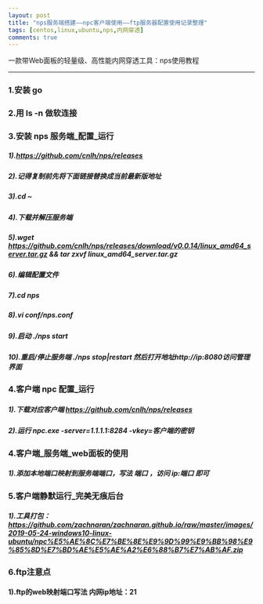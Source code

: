 ```yaml
---
layout: post
title: "nps服务端搭建——npc客户端使用——ftp服务器配置使用记录整理"
tags: [centos,linux,ubuntu,nps,内网穿透]
comments: true
---
```


一款带Web面板的轻量级、高性能内网穿透工具：nps使用教程

---

### 1.安装 go
### 2.用 ls -n 做软连接
### 3.安装 nps 服务端_配置_运行
##### 1).https://github.com/cnlh/nps/releases
##### 2).记得复制前先将下面链接替换成当前最新版地址
##### 3).cd ~
##### 4).下载并解压服务端
##### 5).wget https://github.com/cnlh/nps/releases/download/v0.0.14/linux_amd64_server.tar.gz && tar zxvf linux_amd64_server.tar.gz
##### 6).编辑配置文件
##### 7).cd nps
##### 8).vi conf/nps.conf
##### 9).启动 ./nps start
##### 10).重启/停止服务端 ./nps stop|restart     然后打开地址http://ip:8080访问管理界面
### 4.客户端 npc 配置_运行
##### 1).下载对应客户端 https://github.com/cnlh/nps/releases
##### 2).运行 npc.exe -server=1.1.1.1:8284 -vkey=客户端的密钥
### 4.客户端_服务端_web面板的使用
##### 1).添加本地端口映射到服务端端口，写法 端口 ，访问 ip:端口 即可
### 5.客户端静默运行_完美无痕后台
##### 1).工具打包：https://github.com/zachnaran/zachnaran.github.io/raw/master/images/2019-05-24-windows10-linux-ubuntu/npc%E5%AE%8C%E7%BE%8E%E9%9D%99%E9%BB%98%E9%85%8D%E7%BD%AE%E5%AE%A2%E6%88%B7%E7%AB%AF.zip
### 6.ftp注意点
#### 1).ftp的web映射端口写法 内网ip地址：21
